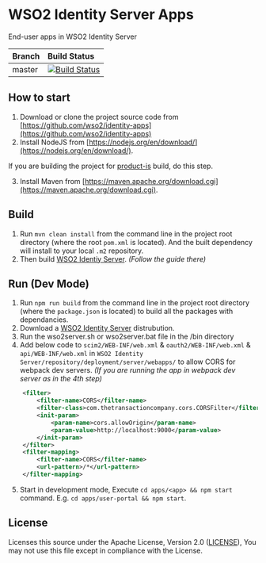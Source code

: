 # WSO2 Identity Server Apps

End-user apps in WSO2 Identity Server

|  Branch | Build Status |
| :------------ |:------------- 
| master      | [![Build Status](https://wso2.org/jenkins/view/Dashboard/job/platform-builds/job/identity-apps/badge/icon)](https://wso2.org/jenkins/view/Dashboard/job/platform-builds/job/identity-apps/) |

## How to start

1. Download or clone the project source code from [https://github.com/wso2/identity-apps](https://github.com/wso2/identity-apps)
2. Install NodeJS from [https://nodejs.org/en/download/](https://nodejs.org/en/download/).

If you are building the project for [product-is](https://github.com/wso2/product-is) build, do this step.

3.  Install Maven from [https://maven.apache.org/download.cgi](https://maven.apache.org/download.cgi).

## Build

1. Run `mvn clean install` from the command line in the project root directory (where the root `pom.xml` is located). And the built dependency will install to your local `.m2` repository.
2. Then build [WSO2 Identiy Server](https://github.com/wso2/product-is). _(Follow the guide there)_

## Run (Dev Mode)

1. Run `npm run build` from the command line in the project root directory (where the `package.json` is located) to build all the packages with dependancies.
2. Download a [WSO2 Identity Server](https://wso2.com/identity-and-access-management/) distrubution.
3. Run the wso2server.sh or wso2server.bat file in the /bin directory
4. Add below code to `scim2/WEB-INF/web.xml` & `oauth2/WEB-INF/web.xml` & `api/WEB-INF/web.xml` in `WSO2 Identity Server/repository/deployment/server/webapps/` to allow CORS for webpack dev servers. _(If you are running the app in webpack dev server as in the 4th step)_

```xml
    <filter>
        <filter-name>CORS</filter-name>
        <filter-class>com.thetransactioncompany.cors.CORSFilter</filter-class>
        <init-param>
            <param-name>cors.allowOrigin</param-name>
            <param-value>http://localhost:9000</param-value>
        </init-param>
    </filter>
    <filter-mapping>
        <filter-name>CORS</filter-name>
        <url-pattern>/*</url-pattern>
    </filter-mapping>
```

5. Start in development mode, Execute `cd apps/<app> && npm start` command. E.g. `cd apps/user-portal && npm start`.

## License

Licenses this source under the Apache License, Version 2.0 ([LICENSE](LICENSE)), You may not use this file except in compliance with the License.
